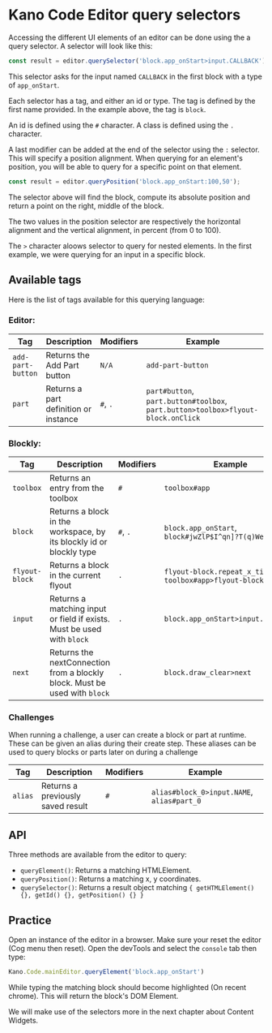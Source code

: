 # Kano Code Editor query selectors

Accessing the different UI elements of an editor can be done using the a query selector. A selector will look like this:

```js
const result = editor.querySelector('block.app_onStart>input.CALLBACK');
```

This selector asks for the input named `CALLBACK` in the first block with a type of `app_onStart`.

Each selector has a tag, and either an id or type. The tag is defined by the first name provided. In the example above, the tag is `block`.

An id is defined using the `#` character. A class is defined using the `.` character.

A last modifier can be added at the end of the selector using the `:` selector. This will specify a position alignment. When querying for an element's position, you will be able to query for a specific point on that element.

```js
const result = editor.queryPosition('block.app_onStart:100,50');
```

The selector above will find the block, compute its absolute position and return a point on the right, middle of the block.

The two values in the position selector are respectively the horizontal alignment and the vertical alignment, in percent (from 0 to 100).

The `>` character aloows selector to query for nested elements. In the first example, we were querying for an input in a specific block.

## Available tags

Here is the list of tags available for this querying language:

### Editor:

|Tag|Description|Modifiers|Example|
|---|---|---|---|
|`add-part-button`|Returns the Add Part button|`N/A`|`add-part-button`|
|`part`|Returns a part definition or instance|`#`, `.`|`part#button`, `part.button#toolbox`, `part.button>toolbox>flyout-block.onClick`|

### Blockly:

|Tag|Description|Modifiers|Example|
|---|---|---|---|
|`toolbox`|Returns an entry from the toolbox|`#`|`toolbox#app`|
|`block`|Returns a block in the workspace, by its blockly id or blockly type|`#`, `.`|`block.app_onStart`, `block#jwZlP$I^qn]?T(q)WeRt`|
|`flyout-block`|Returns a block in the current flyout|`.`|`flyout-block.repeat_x_times`, `toolbox#app>flyout-block.onStart`|
|`input`|Returns a matching input or field if exists. Must be used with `block`|`.`|`block.app_onStart>input.callback`|
|`next`|Returns the nextConnection from a blockly block. Must be used with `block`|`.`|`block.draw_clear>next`|

### Challenges

When running a challenge, a user can create a block or part at runtime. These can be given an alias during their create step. These aliases can be used to query blocks or parts later on during a challenge

|Tag|Description|Modifiers|Example|
|---|---|---|---|
|`alias`|Returns a previously saved result|`#`|`alias#block_0>input.NAME`, `alias#part_0`|


## API

Three methods are available from the editor to query:

 - `queryElement()`: Returns a matching HTMLElement.
 - `queryPosition()`: Returns a matching x, y coordinates.
 - `querySelector()`: Returns a result object matching `{ getHTMLElement() {}, getId() {}, getPosition() {} }`


## Practice

Open an instance of the editor in a browser. Make sure your reset the editor (Cog menu then reset). Open the devTools and select the `console` tab then type:

```js
Kano.Code.mainEditor.queryElement('block.app_onStart')
```

While typing the matching block should become highlighted (On recent chrome). This will return the block's DOM Element.

We will make use of the selectors more in the next chapter about Content Widgets.
